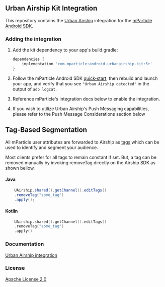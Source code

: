 ## Urban Airship Kit Integration

This repository contains the [Urban Airship](https://www.urbanairship.com) integration for the [mParticle Android SDK](https://github.com/mParticle/mparticle-android-sdk).

### Adding the integration

1. Add the kit dependency to your app's build.gradle:

    ```groovy
    dependencies {
        implementation 'com.mparticle:android-urbanairship-kit:5+'
    }
    ```
2. Follow the mParticle Android SDK [quick-start](https://github.com/mParticle/mparticle-android-sdk), then rebuild and launch your app, and verify that you see `"Urban Airship detected"` in the output of `adb logcat`.
3. Reference mParticle's integration docs below to enable the integration.
4. If you wish to utilize Urban Airship's Push Messaging capabilities, please refer to the Push Message Considerations section below

## Tag-Based Segmentation

All mParticle user attributes are forwarded to Airship as [tags](https://docs.airship.com/platform/android/segmentation/) which can be used to identify and segment your audience.

Most clients prefer for all tags to remain constant if set. But, a tag can be removed manually by invoking removeTag directly on the Airship SDK as shown bellow.

#### Java
```java
    UAirship.shared().getChannel().editTags()
    .removeTag("some_tag")
    .apply();
```

#### Kotlin
```kotlin
    UAirship.shared().getChannel().editTags()
    .removeTag("some_tag")
    .apply()
```

### Documentation

[Urban Airship integration](https://docs.mparticle.com/integrations/airship/event/)

### License

[Apache License 2.0](http://www.apache.org/licenses/LICENSE-2.0)
